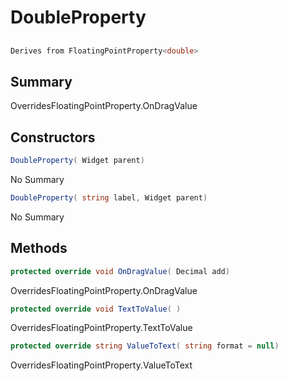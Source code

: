 # DoubleProperty

## 
```c#
Derives from FloatingPointProperty<double>
```

## Summary

OverridesFloatingPointProperty<T>.OnDragValue
## Constructors

```c#
DoubleProperty( Widget parent) 
```
No Summary
```c#
DoubleProperty( string label, Widget parent) 
```
No Summary
## Methods

```c#
protected override void OnDragValue( Decimal add) 
```
OverridesFloatingPointProperty<T>.OnDragValue
```c#
protected override void TextToValue( ) 
```
OverridesFloatingPointProperty<T>.TextToValue
```c#
protected override string ValueToText( string format = null) 
```
OverridesFloatingPointProperty<T>.ValueToText
